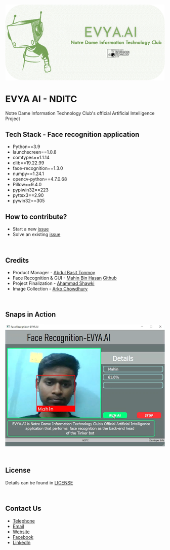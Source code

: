![EVYA](other/banner.png)

# EVYA AI - NDITC
Notre Dame Information Technology Club's official Artificial Intelligence Project
<br>

## Tech Stack - Face recognition application
 - Python==3.9
 - launchscreen==1.0.8
 - comtypes==1.1.14
 - dlib==19.22.99
 - face-recognition==1.3.0
 - numpy==1.24.1
 - opencv-python==4.7.0.68
 - Pillow==9.4.0
 - pypiwin32==223
 - pyttsx3==2.90
 - pywin32==305


## How to contribute?
- Start a new [issue](https://github.com/nditc/EVYA-AI/issues/new)
- Solve an existing [issue](https://github.com/nditc/EVYA-AI/issues)

<br>

## Credits
- Product Manager - [Abdul Basit Tonmoy](https://www.facebook.com/abasit.tonmoy)
- Face Recognition & GUI - [Mahin Bin Hasan](https://www.facebook.com/root.mahin) [Github](https://github.com/mahinbinhasan)
- Project Finalization - [Ahammad Shawki](https://linktr.ee/ahammadshawki8/)
- Image Collection - [Arko Chowdhury](https://www.facebook.com/arko.chowdhury.121)

<br>

## Snaps in Action
![snaps](other/snap.png)



<br>

## License
Details can be found in [LICENSE](LICENSE)

<br>

## Contact Us
- [Telephone](tel:01885-925097)
- [Email](mailto:info@nditc.org)
- [Website](http://nditc.org/)
- [Facebook](https://www.facebook.com/nditc.official)
- [LinkedIn](https://www.linkedin.com/company/nditc/)
